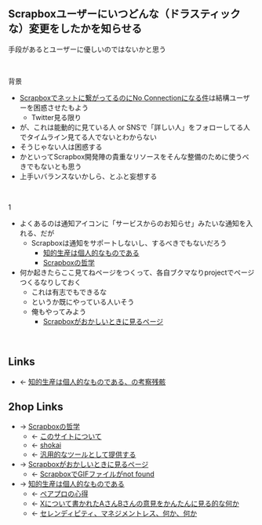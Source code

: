 ## Scrapboxユーザーにいつどんな（ドラスティックな）変更をしたかを知らせる
手段があるとユーザーに優しいのではないかと思う

<br>

背景

- [Scrapboxでネットに繋がってるのにNo Connectionになる件](Scrapboxでネットに繋がってるのにNo_Connectionになる件.md)は結構ユーザーを困惑させたもよう
    - Twitter見る限り
- が、これは能動的に見ている人 or SNSで「詳しい人」をフォローしてる人でタイムライン見てる人でないとわからない
- そうじゃない人は困惑する
- かといってScrapbox開発陣の貴重なリソースをそんな整備のために使うべきでもないとも思う
- 上手いバランスないかしら、とふと妄想する

<br>

1

- よくあるのは通知アイコンに「サービスからのお知らせ」みたいな通知を入れる、だが
    - Scrapboxは通知をサポートしないし、するべきでもないだろう
        - [知的生産は個人的なものである](知的生産は個人的なものである.md)
        - [Scrapboxの哲学](Scrapboxの哲学.md)
- 何か起きたらここ見てねページをつくって、各自ブクマなりprojectでページつくるなりしておく
    - これは有志でもできるな
    - というか既にやっている人いそう
    - 俺もやってみよう
        - [Scrapboxがおかしいときに見るページ](Scrapboxがおかしいときに見るページ.md)

<br>

## Links
- ← [知的生産は個人的なものである、の考察残骸](知的生産は個人的なものである、の考察残骸.md)

## 2hop Links
- → [Scrapboxの哲学](Scrapboxの哲学.md)
    - ← [このサイトについて](このサイトについて.md)
    - ← [shokai](shokai.md)
    - ← [汎用的なツールとして提供する](汎用的なツールとして提供する.md)
- → [Scrapboxがおかしいときに見るページ](Scrapboxがおかしいときに見るページ.md)
    - ← [ScrapboxでGIFファイルがnot found](ScrapboxでGIFファイルがnot_found.md)
- → [知的生産は個人的なものである](知的生産は個人的なものである.md)
    - ← [ペアプロの心得](ペアプロの心得.md)
    - ← [Xについて書かれたAさんBさんの意見をかんたんに見る的な何か](Xについて書かれたAさんBさんの意見をかんたんに見る的な何か.md)
    - ← [セレンディピティ、マネジメントレス、何か、何か](セレンディピティ、マネジメントレス、何か、何か.md)

